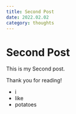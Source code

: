```yaml
---
title: Second Post
date: 2022.02.02
category: thoughts
---
```


# Second Post

This is my Second post.

Thank you for reading!

- i
- like
- potatoes

